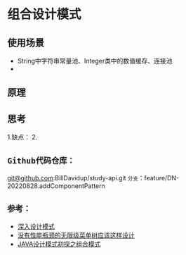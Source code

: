 # 组合设计模式

## 使用场景
- String中字符串常量池、Integer类中的数值缓存、连接池
- 
## 原理


## 思考
1.缺点：
2.

## `Github代码仓库：`
git@github.com:BillDavidup/study-api.git
`分支`：feature/DN-20220828.addComponentPattern
## `参考：`
- [深入设计模式](https://refactoringguru.cn/design-patterns/chain-of-responsibility)
- [没有性能瓶颈的无限级菜单树应该这样设计](https://zhuanlan.zhihu.com/p/429325263)
- [JAVA设计模式初探之组合模式](https://blog.csdn.net/jason0539/article/details/22642281)